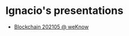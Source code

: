 # Ignacio's presentations

- [Blockchain 202105 @ weKnow](https://ibonelli.github.io/presentations/blockchain/blockchain.html)
